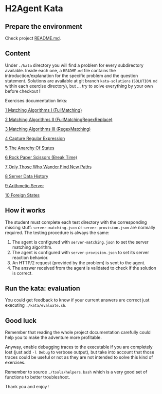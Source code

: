 # H2Agent Kata

## Prepare the environment

Check project [README.md](../README.md#Prepare-the-environment).

## Content

Under `./kata` directory you will find a problem for every subdirectory available. Inside each one, a `README.md` file contains the introduction/explanation for the specific problem and the question statement.
Solutions are available at git branch `kata-solutions` (`SOLUTION.md` within each exercise directory), but ... try to solve everything by your own before checkout !

Exercises documentation links:

[1 Matching Algorithms I (FullMatching)](./01.Matching_Algorithms_I____FullMatching/README.md)

[2 Matching Algorithms II (FullMatchingRegexReplace)](./02.Matching_Algorithms_II___FullMatchingRegexReplace/README.md)

[3 Matching Algorithms III (RegexMatching)](./03.Matching_Algorithms_III__RegexMatching/README.md)

[4 Capture Regular Expression](./04.Capture_Regular_Expression/README.md)

[5 The Anarchy Of States](./05.The_Anarchy_Of_States/README.md)

[6 Rock Paper Scissors (Break Time)](./06.Rock_Paper_Scissors__Break_Time/README.md)

[7 Only Those Who Wander Find New Paths](./07.Only_Those_Who_Wander_Find_New_Paths/README.md)

[8 Server Data History](./08.Server_Data_History/README.md)

[9 Arithmetic Server](./09.Arithmetic_Server/README.md)

[10 Foreign States](./10.Foreign_States/README.md)

## How it works

The student must complete each test directory with the corresponding missing stuff: `server-matching.json` or `server-provision.json` are normally required. The testing procedure is always the same:

1. The agent is configured with `server-matching.json` to set the server matching algorithm.
2. The agent is configured with `server-provision.json` to set its server reaction behavior.
2. An HTTP/2 request (provided by the problem) is sent to the agent.
3. The answer received from the agent is validated to check if the solution is correct.

## Run the kata: evaluation

You could get feedback to know if your current answers are correct just executing `./kata/evaluate.sh`.

## Good luck

Remember that reading the whole project documentation carefully could help you to make the adventure more profitable.

Anyway, enable debugging traces to the executable if you are completely lost (just add `-l Debug` to verbose output), but take into account that those traces could be useful or not as they are not intended to solve this kind of exercises.

Remember to source `./tools/helpers.bash` which is a very good set of functions to better troubleshoot.

Thank you and enjoy !
